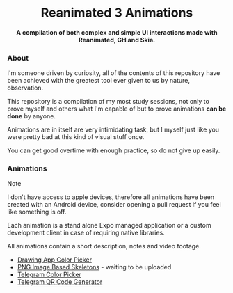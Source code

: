 <div>
  <h1 align="center">Reanimated 3 Animations</h1>
</div>

<div>
  <h4 align="center">A compilation of both complex and simple UI interactions made with Reanimated, GH and Skia.</h4>
</div>

### About
I'm someone driven by curiosity, all of the contents of this repository have been achieved with the greatest tool ever given to us by nature, observation.

This repository is a compilation of my most study sessions, not only to prove myself and others what I'm capable of but to prove animations **can be done** by anyone.

Animations are in itself are very intimidating task, but I myself just like you were pretty bad at this kind of visual stuff once.

You can get good overtime with enough practice, so do not give up easily.

### Animations
>[!Note]
> I don't have access to apple devices, therefore all animations have been created with an Android device, consider opening a pull request if you feel like something is off.

Each animation is a stand alone Expo managed application or a custom development client in case of requiring native libraries.

All animations contain a short description, notes and video footage.

- [Drawing App Color Picker](./Drawing%20App%20Color%20Picker/)
- [PNG Image Based Skeletons]() - waiting to be uploaded
- [Telegram Color Picker](./Telegram%20Color%20Picker/)
- [Telegram QR Code Generator](./Telegram%20QR%20Code%20Generator/)

